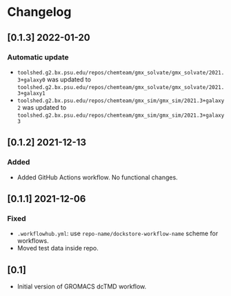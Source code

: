 # Changelog

## [0.1.3] 2022-01-20

### Automatic update
- `toolshed.g2.bx.psu.edu/repos/chemteam/gmx_solvate/gmx_solvate/2021.3+galaxy0` was updated to `toolshed.g2.bx.psu.edu/repos/chemteam/gmx_solvate/gmx_solvate/2021.3+galaxy1`
- `toolshed.g2.bx.psu.edu/repos/chemteam/gmx_sim/gmx_sim/2021.3+galaxy2` was updated to `toolshed.g2.bx.psu.edu/repos/chemteam/gmx_sim/gmx_sim/2021.3+galaxy3`

## [0.1.2] 2021-12-13

### Added
- Added GitHub Actions workflow. No functional changes.

## [0.1.1] 2021-12-06

### Fixed
- `.workflowhub.yml`: use `repo-name/dockstore-workflow-name` scheme for workflows.
- Moved test data inside repo.

## [0.1]

- Initial version of GROMACS dcTMD workflow.
